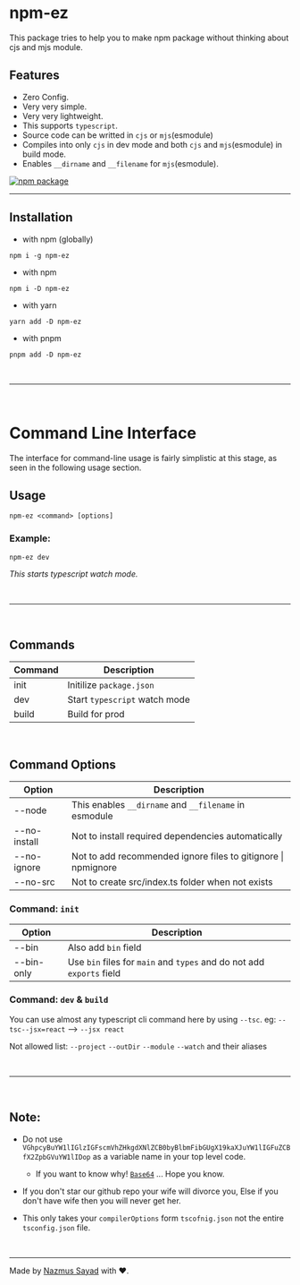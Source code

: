 # npm-ez

This package tries to help you to make npm package without thinking about cjs and mjs module.

## Features

- Zero Config.
- Very very simple.
- Very very lightweight.
- This supports `typescript`.
- Source code can be writted in `cjs` or `mjs`(esmodule)
- Compiles into only `cjs` in dev mode and both `cjs` and `mjs`(esmodule) in build mode.
- Enables `__dirname` and `__filename` for `mjs`(esmodule).

<a href="https://npmjs.com/package/npm-ez">
  <img src="https://img.shields.io/npm/v/npm-ez" alt="npm package"> 
</a>

---

## Installation

- with npm (globally)

```shell
npm i -g npm-ez
```

- with npm

```shell
npm i -D npm-ez
```

- with yarn

```shell
yarn add -D npm-ez
```

- with pnpm

```shell
pnpm add -D npm-ez
```

<br/>

---

<br/>

# Command Line Interface

The interface for command-line usage is fairly simplistic at this stage, as seen in the following usage section.

## Usage

```shell
npm-ez <command> [options]
```

### Example:

```shell
npm-ez dev
```

_This starts typescript watch mode._

<br/>

---

<br/>

## Commands

| Command | Description                   |
| ------- | ----------------------------- |
| init    | Initilize `package.json`      |
| dev     | Start `typescript` watch mode |
| build   | Build for prod                |

<br/>

## Command Options

| Option       | Description                                                   |
| ------------ | ------------------------------------------------------------- |
| --node       | This enables `__dirname` and `__filename` in esmodule         |
| --no-install | Not to install required dependencies automatically            |
| --no-ignore  | Not to add recommended ignore files to gitignore \| npmignore |
| --no-src     | Not to create src/index.ts folder when not exists             |

### Command: `init`

| Option     | Description                                                           |
| ---------- | --------------------------------------------------------------------- |
| --bin      | Also add `bin` field                                                  |
| --bin-only | Use `bin` files for `main` and `types` and do not add `exports` field |

### Command: `dev` & `build`

You can use almost any typescript cli command here by using `--tsc`.
eg: `--tsc--jsx=react` --> `--jsx react`

Not allowed list: `--project` `--outDir` `--module` `--watch` and their aliases

<br/>

---

<br/>

## **Note:**

- Do not use `VGhpcyBuYW1lIGlzIGFscmVhZHkgdXNlZCB0byBlbmFibGUgX19kaXJuYW1lIGFuZCBfX2ZpbGVuYW1lIDop` as a variable name in your top level code.

  - If you want to know why! [`Base64`](https://www.base64decode.org) ... Hope you know.

- If you don't star our github repo your wife will divorce you, Else if you don't have wife then you will never get her.

- This only takes your `compilerOptions` form `tscofnig.json` not the entire `tsconfig.json` file.

<br/>

---

Made by [Nazmus Sayad](https://github.com/NazmusSayad) with ❤️.
